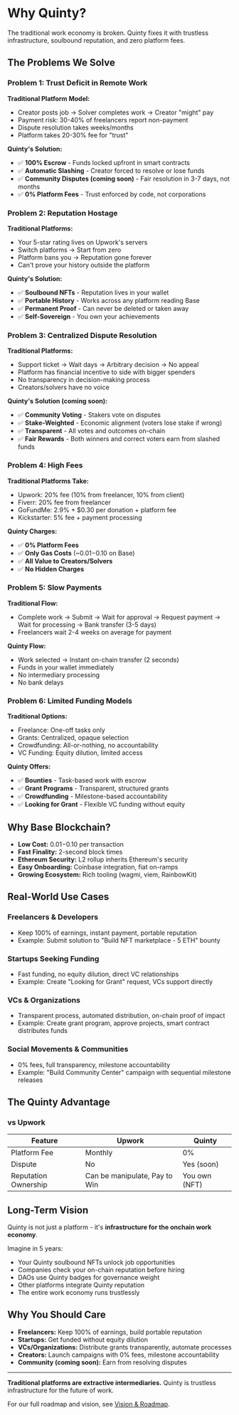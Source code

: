 # Why Quinty?

The traditional work economy is broken. Quinty fixes it with trustless infrastructure, soulbound reputation, and zero platform fees.

## The Problems We Solve

### Problem 1: Trust Deficit in Remote Work

**Traditional Platform Model:**

- Creator posts job → Solver completes work → Creator "might" pay
- Payment risk: 30-40% of freelancers report non-payment
- Dispute resolution takes weeks/months
- Platform takes 20-30% fee for "trust"

**Quinty's Solution:**

- ✅ **100% Escrow** - Funds locked upfront in smart contracts
- ✅ **Automatic Slashing** - Creator forced to resolve or lose funds
- ✅ **Community Disputes (coming soon)** - Fair resolution in 3-7 days, not months
- ✅ **0% Platform Fees** - Trust enforced by code, not corporations

### Problem 2: Reputation Hostage

**Traditional Platforms:**

- Your 5-star rating lives on Upwork's servers
- Switch platforms → Start from zero
- Platform bans you → Reputation gone forever
- Can't prove your history outside the platform

**Quinty's Solution:**

- ✅ **Soulbound NFTs** - Reputation lives in your wallet
- ✅ **Portable History** - Works across any platform reading Base
- ✅ **Permanent Proof** - Can never be deleted or taken away
- ✅ **Self-Sovereign** - You own your achievements

### Problem 3: Centralized Dispute Resolution

**Traditional Platforms:**

- Support ticket → Wait days → Arbitrary decision → No appeal
- Platform has financial incentive to side with bigger spenders
- No transparency in decision-making process
- Creators/solvers have no voice

**Quinty's Solution (coming soon):**

- ✅ **Community Voting** - Stakers vote on disputes
- ✅ **Stake-Weighted** - Economic alignment (voters lose stake if wrong)
- ✅ **Transparent** - All votes and outcomes on-chain
- ✅ **Fair Rewards** - Both winners and correct voters earn from slashed funds

### Problem 4: High Fees

**Traditional Platforms Take:**

- Upwork: 20% fee (10% from freelancer, 10% from client)
- Fiverr: 20% fee from freelancer
- GoFundMe: 2.9% + $0.30 per donation + platform fee
- Kickstarter: 5% fee + payment processing

**Quinty Charges:**

- ✅ **0% Platform Fees**
- ✅ **Only Gas Costs** (~$0.01-$0.10 on Base)
- ✅ **All Value to Creators/Solvers**
- ✅ **No Hidden Charges**

### Problem 5: Slow Payments

**Traditional Flow:**

- Complete work → Submit → Wait for approval → Request payment → Wait for processing → Bank transfer (3-5 days)
- Freelancers wait 2-4 weeks on average for payment

**Quinty Flow:**

- Work selected → Instant on-chain transfer (2 seconds)
- Funds in your wallet immediately
- No intermediary processing
- No bank delays

### Problem 6: Limited Funding Models

**Traditional Options:**

- Freelance: One-off tasks only
- Grants: Centralized, opaque selection
- Crowdfunding: All-or-nothing, no accountability
- VC Funding: Equity dilution, limited access

**Quinty Offers:**

- ✅ **Bounties** - Task-based work with escrow
- ✅ **Grant Programs** - Transparent, structured grants
- ✅ **Crowdfunding** - Milestone-based accountability
- ✅ **Looking for Grant** - Flexible VC funding without equity

## Why Base Blockchain?

- **Low Cost:** $0.01-$0.10 per transaction
- **Fast Finality:** 2-second block times
- **Ethereum Security:** L2 rollup inherits Ethereum's security
- **Easy Onboarding:** Coinbase integration, fiat on-ramps
- **Growing Ecosystem:** Rich tooling (wagmi, viem, RainbowKit)

## Real-World Use Cases

### Freelancers & Developers

- Keep 100% of earnings, instant payment, portable reputation
- Example: Submit solution to "Build NFT marketplace - 5 ETH" bounty

### Startups Seeking Funding

- Fast funding, no equity dilution, direct VC relationships
- Example: Create "Looking for Grant" request, VCs support directly

### VCs & Organizations

- Transparent process, automated distribution, on-chain proof of impact
- Example: Create grant program, approve projects, smart contract distributes funds

### Social Movements & Communities

- 0% fees, full transparency, milestone accountability
- Example: "Build Community Center" campaign with sequential milestone releases

## The Quinty Advantage

### vs Upwork

| Feature              | Upwork                        | Quinty        |
| -------------------- | ----------------------------- | ------------- |
| Platform Fee         | Monthly                       | 0%            |
| Dispute              | No                            | Yes (soon)    |
| Reputation Ownership | Can be manipulate, Pay to Win | You own (NFT) |

## Long-Term Vision

Quinty is not just a platform - it's **infrastructure for the onchain work economy**.

Imagine in 5 years:

- Your Quinty soulbound NFTs unlock job opportunities
- Companies check your on-chain reputation before hiring
- DAOs use Quinty badges for governance weight
- Other platforms integrate Quinty reputation
- The entire work economy runs trustlessly

## Why You Should Care

- **Freelancers:** Keep 100% of earnings, build portable reputation
- **Startups:** Get funded without equity dilution
- **VCs/Organizations:** Distribute grants transparently, automate processes
- **Creators:** Launch campaigns with 0% fees, milestone accountability
- **Community (coming soon):** Earn from resolving disputes

---

**Traditional platforms are extractive intermediaries.** Quinty is trustless infrastructure for the future of work.

For our full roadmap and vision, see [Vision & Roadmap](vision.md).
